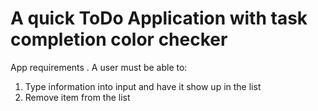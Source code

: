 # A quick ToDo Application with task completion color checker

App requirements . A user must be able to:

  1. Type information into input and have it show up in the list
  2. Remove item from the list